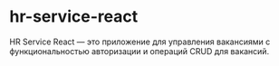 # hr-service-react
HR Service React — это приложение для управления вакансиями с функциональностью авторизации и операций CRUD для вакансий.
